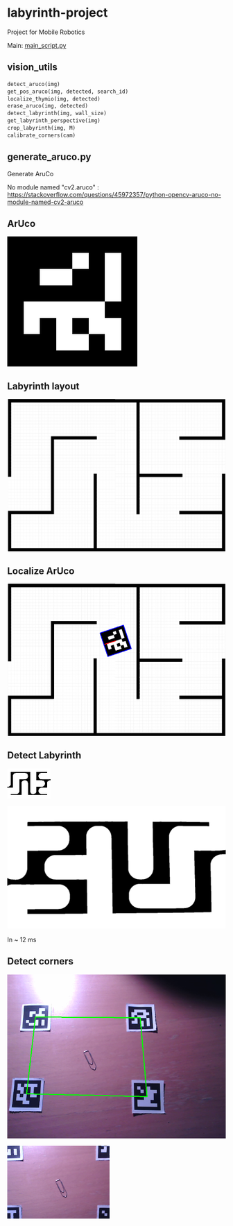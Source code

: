 # labyrinth-project
Project for Mobile Robotics

Main: [main_script.py](main_script.py)

vision_utils
------------

```python
detect_aruco(img)
get_pos_aruco(img, detected, search_id)
localize_thymio(img, detected)
erase_aruco(img, detected)
detect_labyrinth(img, wall_size)
get_labyrinth_perspective(img)
crop_labyrinth(img, M)
calibrate_corners(cam)
```

generate_aruco.py
-----------------

Generate AruCo

No module named "cv2.aruco" : https://stackoverflow.com/questions/45972357/python-opencv-aruco-no-module-named-cv2-aruco

## ArUco

![aruco](data/aruco_id_2.png)

## Labyrinth layout

![labyrinth](data/labyrinth.jpg)

## Localize ArUco

![localize](data/localize.png)

## Detect Labyrinth

![detect labyrinth](data/detect_labyrinth.png)


![big labyrinth](data/big_labyrinth.png)

In ~ 12 ms

## Detect corners

![original corners](data/aruco_corners.png)

![corners cropped](data/aruco_corners_crop.png)
